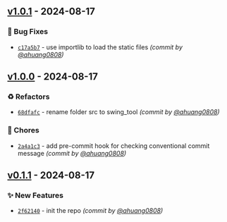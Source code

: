 
## [v1.0.1] - 2024-08-17
### :bug: Bug Fixes
- [`c17a5b7`](https://github.com/ahuang0808/swing-tool/commit/c17a5b760e92aa4cf15c94cb16c53beef143dca2) - use importlib to load the static files *(commit by [@ahuang0808](https://github.com/ahuang0808))*


## [v1.0.0] - 2024-08-17
### :recycle: Refactors
- [`68dfafc`](https://github.com/ahuang0808/swing-tool/commit/68dfafca669712b85fea90793f41b38479d23cf4) - rename folder src to swing_tool *(commit by [@ahuang0808](https://github.com/ahuang0808))*

### :wrench: Chores
- [`2a4a1c3`](https://github.com/ahuang0808/swing-tool/commit/2a4a1c3e74dbc2a008b1d2a85156d85414756c1f) - add pre-commit hook for checking conventional commit message *(commit by [@ahuang0808](https://github.com/ahuang0808))*


## [v0.1.1] - 2024-08-17
### :sparkles: New Features
- [`2f62140`](https://github.com/ahuang0808/swing-tool/commit/2f6214047316477407a9923a667d9c34f190afa0) - init the repo *(commit by [@ahuang0808](https://github.com/ahuang0808))*

[v0.1.1]: https://github.com/ahuang0808/swing-tool/compare/v0.1.0...v0.1.1
[v1.0.0]: https://github.com/ahuang0808/swing-tool/compare/v0.1.1...v1.0.0
[v1.0.1]: https://github.com/ahuang0808/swing-tool/compare/v1.0.0...v1.0.1
